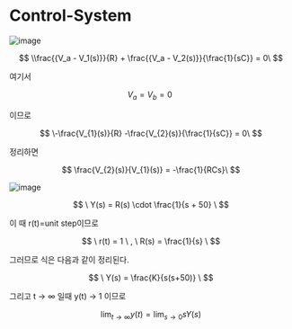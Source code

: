 # Control-System  

![image](https://github.com/kangjunhyeong/Control-System/assets/144297425/91330f69-fd4c-45f6-a0ad-4c7e6758de5f)  

$$
\\frac{{V_a - V_1(s)}}{R} + \frac{{V_a - V_2(s)}}{\frac{1}{sC}} = 0\
$$

여기서 

$$
V_a = V_b = 0\
$$

이므로

$$
\-\frac{V_{1}(s)}{R}  -\frac{V_{2}(s)}{\frac{1}{sC}} = 0\
$$

정리하면  

$$
\frac{V_{2}(s)}{V_{1}(s)} = -\frac{1}{RCs}\
$$

![image](https://github.com/kangjunhyeong/Control-System/assets/144297425/3f5d6808-7034-4a8f-a820-fc501004331a)  

$$
\ Y(s) = R(s) \cdot \frac{1}{s + 50} \
$$

이 때 r(t)=unit step이므로  

$$
\ r(t) = 1 \ , \ R(s) = \frac{1}{s} \
$$  

그러므로 식은 다음과 같이 정리된다.  

$$
\ Y(s) = \frac{K}{s(s+50)} \
$$

그리고 t → ∞ 일때 y(t) → 1 이므로

$$
\ \lim_{{t \to \infty}} y(t) = \lim_{{s \to 0}} sY(s) \
$$
